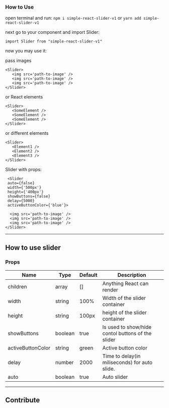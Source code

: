 ### How to Use
open terminal and run:
 `npm i simple-react-slider-v1`
or
 `yarn add simple-react-slider-v1`

 next go to your component and import Slider:

 `import Slider from "simple-react-slider-v1"`

 now you may use it:

pass images

 ```
 <Slider>
    <img src='path-to-image' />
    <img src='path-to-image' />
    <img src='path-to-image' />
 </Slider>
 ```
 or React elements
 ```
 <Slider>
    <SomeElement />
    <SomeElement />
    <SomeElement />
 </Slider>
 ```
 or different elements
 ```
 <Slider>
    <Element1 />
    <Element2 />
    <Element3 />
 </Slider>
 ```
 Slider with props:
  ```
   <Slider 
   auto={false}
   width={'500px'}
   height={'400px'}
   showButtons={false}
   delay={5000}
   activeButtonColor={'blue'}>

    <img src='path-to-image' />
    <img src='path-to-image' />
    <img src='path-to-image' />
 </Slider>
 ```
 ---
## How to use slider
### Props

|  Name  |   Type   | Default |         Description          |
|--------|----------|---------|------------------------------|
|children|array|[]|Anything React can render|
|width|string|100%|Width of the slider container|
|height|string|100px|height of the slider container|
|showButtons|boolean|true|Is used to show/hide contol buttons of the slider|
|activeButtonColor|string|green|Active button color|
|delay|number|2000|Time to delay(in miliseconds) for auto slide.|
|auto|boolean|true|Auto slider|
---

## Contribute